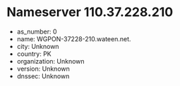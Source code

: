 # Nameserver 110.37.228.210

* as_number: 0
* name: WGPON-37228-210.wateen.net.
* city: Unknown
* country: PK
* organization: Unknown
* version: Unknown
* dnssec: Unknown
